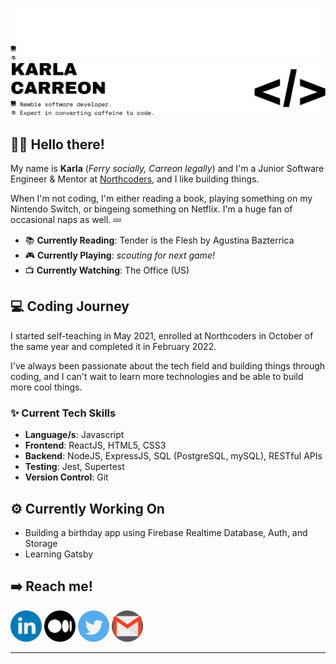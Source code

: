 ![karlacodes header](headers/darkmode.png#gh-dark-mode-only)
![karlacodes header](headers/lightmode.png#gh-light-mode-only)

## 👋🏼 Hello there!

My name is **Karla** (_Ferry socially, Carreon legally_) and I'm a Junior Software Engineer & Mentor at [Northcoders](http://northcoders.com), and I like building things.

When I'm not coding, I'm either reading a book, playing something on my Nintendo Switch, or bingeing something on Netflix. I'm a huge fan of occasional naps as well. 💤

- 📚 **Currently Reading**: Tender is the Flesh by Agustina Bazterrica
- 🎮 **Currently Playing**: _scouting for next game!_
- 📺 **Currently Watching**: The Office (US)

## 💻 Coding Journey

I started self-teaching in May 2021, enrolled at Northcoders in October of the same year and completed it in February 2022.

I've always been passionate about the tech field and building things through coding, and I can't wait to learn more technologies and be able to build more cool things.

### ✨ Current Tech Skills

- **Language/s**: Javascript
- **Frontend**: ReactJS, HTML5, CSS3
- **Backend**: NodeJS, ExpressJS, SQL (PostgreSQL, mySQL), RESTful APIs
- **Testing**: Jest, Supertest
- **Version Control**: Git

## ⚙️ Currently Working On

- Building a birthday app using Firebase Realtime Database, Auth, and Storage
- Learning Gatsby

## ➡️ Reach me!

[<img src="socials/linkedin.png" width="50" height="50">](http://linkedin.com/in/karla-carreon) [<img src="socials/medium.png" width="50" height="50">](http://medium.com/@karlacodes) [<img src="socials/twitter.png" width="50" height="50">](http://twitter.com/karlacodes) [<img src="socials/gmail.png" width="50" height="50">](mailto:carreon.karlamaye@gmail.com)

---
